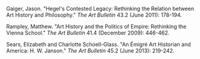 Gaiger, Jason. "Hegel's Contested Legacy: Rethinking the Relation between Art History and Philosophy." _The Art Bulletin_ 43.2 (June 2011): 178-194.

Rampley, Matthew. "Art History and the Politics of Empire: Rethinking the Vienna School." _The Art Bulletin_ 41.4 (December 2009): 446-462.

Sears, Elizabeth and Charlotte Schoell-Glass. "An Émigré Art Historian and America: H. W. Janson." _The Art Bulletin_ 45.2 (June 2013): 219-242.
